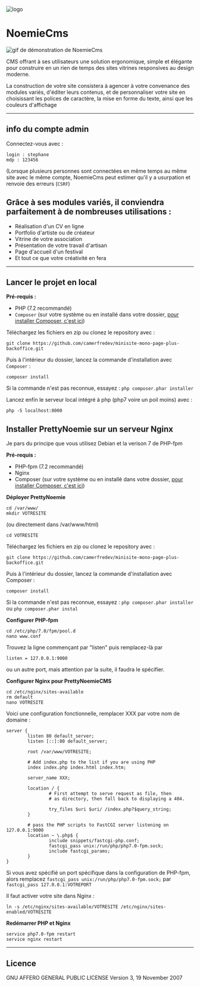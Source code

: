 ![logo](https://demo-pretty-noemie.frama.site/public/img/logo-final.svg)

# NoemieCms
![gif de démonstration de NoemieCms](https://framablog.org/wp-content/uploads/2018/02/pages-framasite-theme-light.gif)

CMS offrant à ses utilisateurs une solution ergonomique, simple et élégante pour construire en un rien de temps des sites vitrines responsives au design moderne.


La construction de votre site consistera à agencer à votre convenance des modules variés, d'éditer leurs contenus, et de personnaliser votre site en choisissant les polices de caractère, la mise en forme du texte, ainsi que les couleurs d'affichage


----------

## info du compte admin
Connectez-vous avec :

    login : stephane
    mdp : 123456

(Lorsque plusieurs personnes sont connectées en même temps au même site avec le même compte, NoemieCms peut estimer qu'il y a usurpation et renvoie des erreurs (`CSRF`)

## Grâce à ses modules variés, il conviendra parfaitement à de nombreuses utilisations :

 - Réalisation d'un CV en ligne
 - Portfolio d'artiste ou de créateur
 - Vitrine de votre association
 - Présentation de votre travail d'artisan
 - Page d'accueil d'un festival
 - Et tout ce que votre créativité en fera



----------



## Lancer le projet en local

**Pré-requis :**
- PHP (7.2 recommandé)
- `Composer` (sur votre système ou en installé dans votre dossier, [pour installer Composer, c'est ici](https://getcomposer.org/))

Téléchargez les fichiers en zip ou clonez le repository avec :

    git clone https://github.com/camerfredev/minisite-mono-page-plus-backoffice.git

Puis à l'intérieur du dossier, lancez la commande d'installation avec `Composer` :

    composer install

Si la commande n'est pas reconnue, essayez : `php composer.phar installer`


Lancez enfin le serveur local intégré à php (php7 voire un poil moins) avec :

    php -S localhost:8000


## Installer PrettyNoemie sur un serveur Nginx

Je pars du principe que vous utilisez Debian et la verison 7 de PHP-fpm

**Pré-requis :**
- PHP-fpm (7.2 recommandé)
- Nginx
- Composer (sur votre système ou en installé dans votre dossier, [pour installer Composer, c'est ici](https://getcomposer.org/))

**Déployer PrettyNoemie**

	cd /var/www/
	mkdir VOTRESITE

(ou directement dans /var/www/html)

	cd VOTRESITE

Téléchargez les fichiers en zip ou clonez le repository avec :

    git clone https://github.com/camerfredev/minisite-mono-page-plus-backoffice.git

Puis à l'intérieur du dossier, lancez la commande d'installation avec Composer :

    composer install

Si la commande n'est pas reconnue, essayez : `php composer.phar installer` ou `php composer.phar instal`

**Configurer PHP-fpm**

    cd /etc/php/7.0/fpm/pool.d
    nano www.conf

Trouvez la ligne commençant par "listen" puis remplacez-là par

    listen = 127.0.0.1:9000

ou un autre port, mais attention par la suite, il faudra le spécifier.

**Configurer Nginx pour PrettyNoemieCMS**

    cd /etc/nginx/sites-available
    rm default
    nano VOTRESITE

Voici une configuration fonctionnelle, remplacer XXX par votre nom de domaine :

    server {
            listen 80 default_server;
            listen [::]:80 default_server;

            root /var/www/VOTRESITE;

			# Add index.php to the list if you are using PHP
			index index.php index.html index.htm;

			server_name XXX;

			location / {
					# First attempt to serve request as file, then
					# as directory, then fall back to displaying a 404.

					try_files $uri $uri/ /index.php?$query_string;
			}

			# pass the PHP scripts to FastCGI server listening on 127.0.0.1:9000
			location ~ \.php$ {
					include snippets/fastcgi-php.conf;
					fastcgi_pass unix:/run/php/php7.0-fpm.sock;
					include fastcgi_params;
			}
	}

Si vous avez spécifié un port spécifique dans la configuration de PHP-fpm, alors remplacez `fastcgi_pass unix:/run/php/php7.0-fpm.sock;` par `fastcgi_pass 127.0.0.1:VOTREPORT`

Il faut activer votre site dans Nginx :

	ln -s /etc/nginx/sites-available/VOTRESITE /etc/nginx/sites-enabled/VOTRESITE

**Redémarrer PHP et Nginx**

    service php7.0-fpm restart
    service nginx restart



----------


## Licence

GNU AFFERO GENERAL PUBLIC LICENSE    Version 3, 19 November 2007
